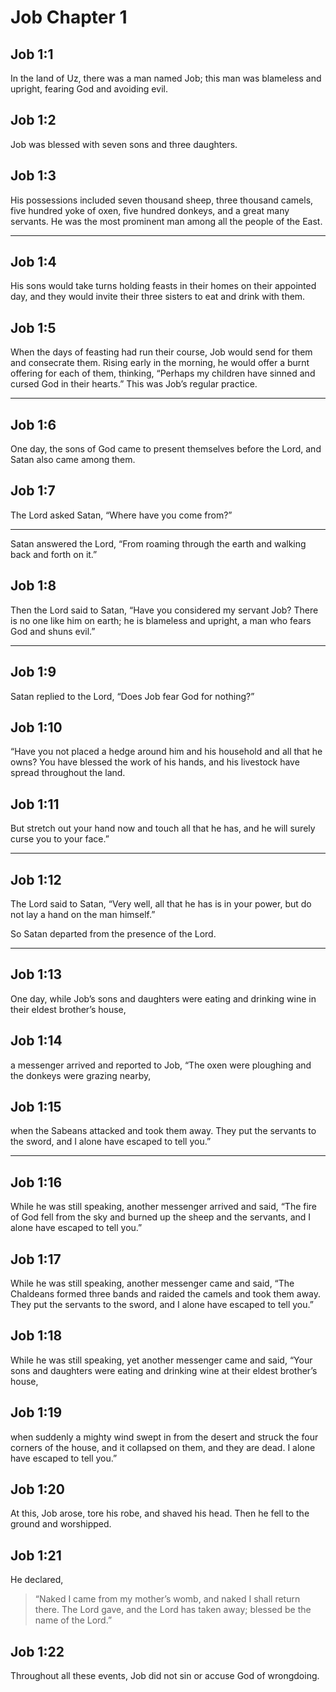 # Job Chapter 1

## Job 1:1

In the land of Uz, there was a man named Job; this man was blameless and upright, fearing God and avoiding evil.

## Job 1:2

Job was blessed with seven sons and three daughters.

## Job 1:3

His possessions included seven thousand sheep, three thousand camels, five hundred yoke of oxen, five hundred donkeys, and a great many servants. He was the most prominent man among all the people of the East.

---

## Job 1:4

His sons would take turns holding feasts in their homes on their appointed day, and they would invite their three sisters to eat and drink with them.

## Job 1:5

When the days of feasting had run their course, Job would send for them and consecrate them. Rising early in the morning, he would offer a burnt offering for each of them, thinking, “Perhaps my children have sinned and cursed God in their hearts.” This was Job’s regular practice.

---

## Job 1:6

One day, the sons of God came to present themselves before the Lord, and Satan also came among them.

## Job 1:7

The Lord asked Satan, “Where have you come from?”

---

Satan answered the Lord, “From roaming through the earth and walking back and forth on it.”

## Job 1:8

Then the Lord said to Satan, “Have you considered my servant Job? There is no one like him on earth; he is blameless and upright, a man who fears God and shuns evil.”

---

## Job 1:9

Satan replied to the Lord, “Does Job fear God for nothing?”

## Job 1:10

“Have you not placed a hedge around him and his household and all that he owns? You have blessed the work of his hands, and his livestock have spread throughout the land.

## Job 1:11

But stretch out your hand now and touch all that he has, and he will surely curse you to your face.”

---

## Job 1:12

The Lord said to Satan, “Very well, all that he has is in your power, but do not lay a hand on the man himself.”

So Satan departed from the presence of the Lord.

---

## Job 1:13

One day, while Job’s sons and daughters were eating and drinking wine in their eldest brother’s house,

## Job 1:14

a messenger arrived and reported to Job, “The oxen were ploughing and the donkeys were grazing nearby,

## Job 1:15

when the Sabeans attacked and took them away. They put the servants to the sword, and I alone have escaped to tell you.”

---

## Job 1:16

While he was still speaking, another messenger arrived and said, “The fire of God fell from the sky and burned up the sheep and the servants, and I alone have escaped to tell you.”

## Job 1:17

While he was still speaking, another messenger came and said, “The Chaldeans formed three bands and raided the camels and took them away. They put the servants to the sword, and I alone have escaped to tell you.”

## Job 1:18

While he was still speaking, yet another messenger came and said, “Your sons and daughters were eating and drinking wine at their eldest brother’s house,

## Job 1:19

when suddenly a mighty wind swept in from the desert and struck the four corners of the house, and it collapsed on them, and they are dead. I alone have escaped to tell you.”

## Job 1:20

At this, Job arose, tore his robe, and shaved his head. Then he fell to the ground and worshipped.

## Job 1:21

He declared,

> “Naked I came from my mother’s womb,
> and naked I shall return there.
> The Lord gave, and the Lord has taken away;
> blessed be the name of the Lord.”

## Job 1:22

Throughout all these events, Job did not sin or accuse God of wrongdoing.
